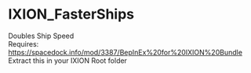 # IXION_FasterShips
Doubles Ship Speed<BR>
Requires: <BR>
https://spacedock.info/mod/3387/BepInEx%20for%20IXION%20Bundle<BR>
Extract this in your IXION Root folder
